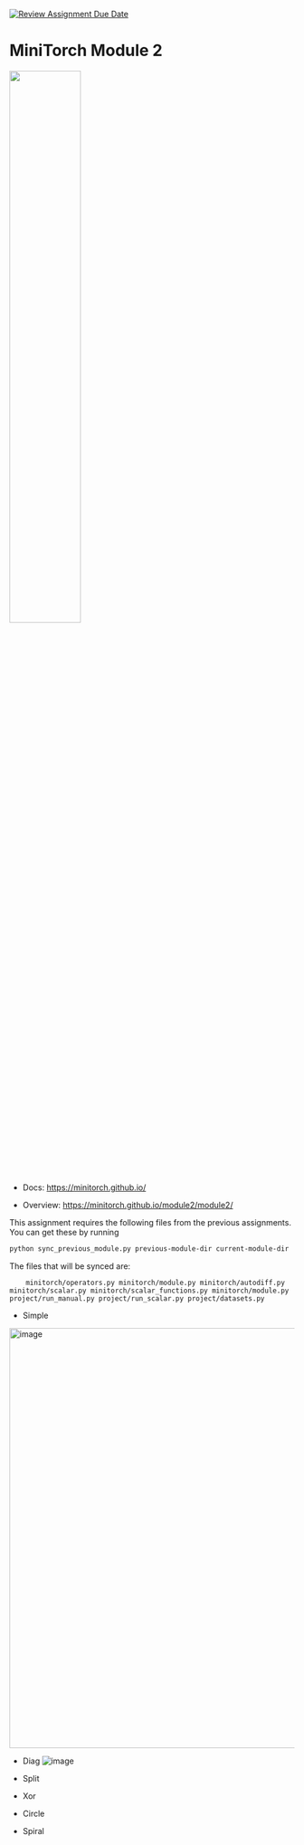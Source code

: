 [![Review Assignment Due Date](https://classroom.github.com/assets/deadline-readme-button-22041afd0340ce965d47ae6ef1cefeee28c7c493a6346c4f15d667ab976d596c.svg)](https://classroom.github.com/a/YFgwt0yY)
# MiniTorch Module 2

<img src="https://minitorch.github.io/minitorch.svg" width="50%">


* Docs: https://minitorch.github.io/

* Overview: https://minitorch.github.io/module2/module2/

This assignment requires the following files from the previous assignments. You can get these by running

```bash
python sync_previous_module.py previous-module-dir current-module-dir
```

The files that will be synced are:

        minitorch/operators.py minitorch/module.py minitorch/autodiff.py minitorch/scalar.py minitorch/scalar_functions.py minitorch/module.py project/run_manual.py project/run_scalar.py project/datasets.py

* Simple
<img width="742" alt="image" src="https://github.com/user-attachments/assets/4006263b-f20a-452d-a20f-daca3c121671">

* Diag
![image](https://github.com/user-attachments/assets/d8bd3e27-abd9-4ef0-92e0-6a7d32938168)

 
* Split
  
* Xor
  
* Circle
  
* Spiral

  









        
